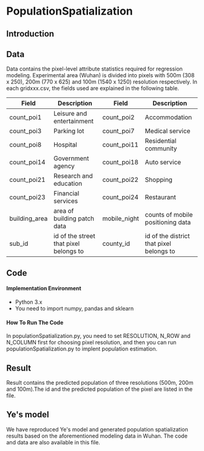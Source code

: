 # PopulationSpatialization


## Introduction

## Data


Data contains the pixel-level attribute statistics required for regression modeling. Experimental area (Wuhan) is divided into pixels with 500m (308 x 250), 200m (770 x 625) and 100m (1540 x 1250) resolution  respectively. In each gridxxx.csv, the fields used are explained in the following table.


|  Field   | Description  |  Field   | Description  |
|  ----  | ----  |  ----  | ----  |
| count_poi1  | Leisure and entertainment | count_poi2  | Accommodation |
| count_poi3  | Parking lot | count_poi7  | Medical service |
| count_poi8  | Hospital | count_poi11  | Residential community |
| count_poi14  | Government agency | count_poi18  | Auto service |
| count_poi21  | Research and education | count_poi22  | Shopping |
| count_poi23  | Financial services | count_poi24  | Restaurant |
| building_area  | area of building patch data | mobile_night  | counts of mobile positioning data |
| sub_id  | id of the street that pixel belongs to | county_id  | id of the district that pixel belongs to |


## Code

#### Implementation Environment
- Python 3.x
- You need to import numpy, pandas and sklearn

#### How To Run The Code

In populationSpatialization.py, you need to set RESOLUTION, N_ROW and N_COLUMN first for choosing pixel resolution, and then you can run populationSpatialization.py to implent population estimation.

## Result
Result contains the predicted population of three resolutions (500m, 200m and 100m).The id and the predicted population of the pixel are listed in the file.

## Ye's model
We have reproduced Ye's model and generated population spatialization results based on the aforementioned modeling data in Wuhan. The code and data are also available in this file.
